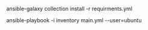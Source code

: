 ansible-galaxy collection install -r requirments.yml

ansible-playbook -i inventory main.yml --user=ubuntu